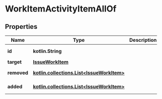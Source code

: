 
# WorkItemActivityItemAllOf

## Properties
Name | Type | Description | Notes
------------ | ------------- | ------------- | -------------
**id** | **kotlin.String** |  |  [optional] [readonly]
**target** | [**IssueWorkItem**](IssueWorkItem.md) |  |  [optional]
**removed** | [**kotlin.collections.List&lt;IssueWorkItem&gt;**](IssueWorkItem.md) |  |  [optional] [readonly]
**added** | [**kotlin.collections.List&lt;IssueWorkItem&gt;**](IssueWorkItem.md) |  |  [optional] [readonly]



